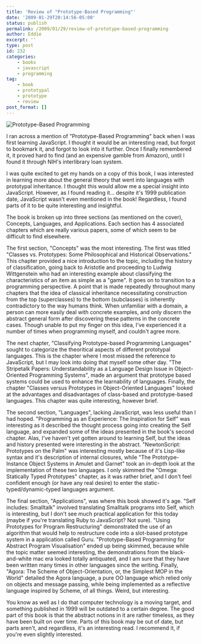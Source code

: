 ```yaml
---
title: 'Review of "Prototype-Based Programming"'
date: '2009-01-29T20:14:56-05:00'
status: publish
permalink: /2009/01/29/review-of-prototype-based-programming
author: Eddie
excerpt: ''
type: post
id: 232
categories:
    - books
    - javascript
    - programming
tag:
    - book
    - prototypal
    - prototype
    - review
post_format: []
---
```

![Prototype-Based Programming](/prototypebasedprogramming.png "Prototype-Based Programming")

I ran across a mention of "Prototype-Based Programming" back when I was first learning JavaScript. I thought it would be an interesting read, but forgot to bookmark it, and forgot to look into it further. Once I finally remembered it, it proved hard to find (and an expensive gamble from Amazon), until I found it through NIH's interlibrary loan system.

I was quite excited to get my hands on a copy of this book, I was interested in learning more about the general theory that went into languages with prototypal inheritance. I thought this would allow me a special insight into JavaScript. However, as I found reading it... despite it's 1999 publication date, JavaScript wasn't even mentioned in the book! Regardless, I found parts of it to be quite interesting and insightful.

The book is broken up into three sections (as mentioned on the cover), Concepts, Languages, and Applications. Each section has 4 associated chapters which are really various papers, some of which seem to be difficult to find elsewhere.

The first section, "Concepts" was the most interesting. The first was titled "Classes vs. Prototypes: Some Philosophical and Historical Observations." This chapter provided a nice introduction to the topic, including the history of classification, going back to Aristotle and proceeding to Ludwig Wittgenstein who had an interesting example about classifying the characteristics of an item as simple as a "game". It goes on to transition to a programming perspective. A point that is made repeatedly throughout many chapters that the idea of classical inheritance necessitating construction from the top (superclasses) to the bottom (subclasses) is inherently contradictory to the way humans think. When unfamiliar with a domain, a person can more easily deal with concrete examples, and only discern the abstract general form after discovering these patterns in the concrete cases. Though unable to put my finger on this idea, I've experienced it a number of times when programming myself, and couldn't agree more.

The next chapter, "Classifying Prototype-based Programming Languages" sought to categorize the theoritical aspects of different prototypal languages. This is the chapter where I most missed the reference to JavaScript, but I may look into doing that myself some other day. "The Stripetalk Papers: Understandability as a Language Design Issue in Object-Oriented Programming Systems", made an argument that prototype based systems could be used to enhance the learnability of languages. Finally, the chapter "Classes versus Prototypes in Object-Oriented Languages" looked at the advantages and disadvantages of class-based and prototype-based languages. This chapter was quite interesting, however brief.

The second section, "Languages", lacking JavaScript, was less useful than I had hoped. "Programming as an Experience: The Inspiration for Self" was interesting as it described the thought process going into creating the Self language, and expanded some of the ideas presented in the book's second chapter. Alas, I've haven't yet gotten around to learning Self, but the ideas and history presented were interesting in the abstract. "NewtonScript: Prototypes on the Palm" was interesting mostly because of it's Lisp-like syntax and it's description of internal closures, while "The Prototype-Instance Object Systems in Amulet and Garnet" took an in-depth look at the implementation of these two languages. I only skimmed the "Omega: Statically Typed Prototypes" chapter, as it was rather brief, and I don't feel confident enough (or have any real desire) to enter the static-typed/dynamic-typed languages argument.

The final section, "Applications", was where this book showed it's age. "Self includes: Smalltalk" involved translating Smalltalk programs into Self, which is interesting, but I don't see much practical application for this today (maybe if you're translating Ruby to JavaScript? Not sure). "Using Prototypes for Program Restructuring" demonstrated the use of an algorithm that would help to restructure code into a slot-based prototype system in a application called Guru. "Prototype-Based Programming for Abstract Program Visualisation" ended up being skimmed, because while the topic matter seemed interesting, the demonstrations from the black-and-white mac era looked totally antiquated, and I am sure that they have been written many times in other languages since the writing. Finally, "Agora: The Scheme of Object-Orientation, or, the Simplest MOP in the World" detailed the Agora language, a pure OO language which relied only on objects and message passing, while being implemented as a reflective language inspired by Scheme, of all things. Weird, but interesting.

You know as well as I do that computer technology is a moving target, and something published in 1999 will be outdated to a certain degree. The good part of this book is that the abstract notions in it are rather timeless, as they have been built on over time. Parts of this book may be out of date, but parts aren't, and regardless, it's an interesting read. I recommend it, if you're even slightly interested.